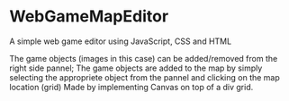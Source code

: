 # WebGameMapEditor

A simple web game editor using JavaScript, CSS and HTML

The game objects (images in this case) can be added/removed from the right side pannel;
The game objects are added to the map by simply selecting the appropriete object from the pannel and clicking on the map location (grid)
Made by implementing Canvas on top of a div grid.
